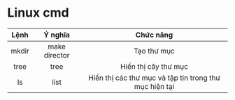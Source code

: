 # Linux cmd

| Lệnh | Ý nghĩa | Chức năng |
| :-------------------: | :--------:| :--------:|
| mkdir | make director | Tạo thư mục |
| tree | tree | Hiển thị cây thư mục |
| ls | list | Hiển thị các thư mục và tập tin trong thư mục hiện tại |